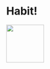 # Habit!
<img src="https://user-images.githubusercontent.com/79227874/190932259-e8b225b9-01af-475f-9f9b-f2c470c6113c.png" width="100" height="100">

